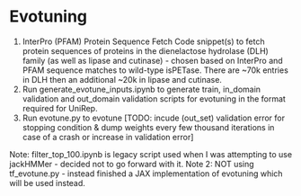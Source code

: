 # Evotuning 

1. InterPro (PFAM) Protein Sequence Fetch
Code snippet(s) to fetch protein sequences of proteins in the dienelactose hydrolase (DLH) family (as well as lipase and cutinase) - chosen based on InterPro and PFAM sequence matches to wild-type isPETase. There are ~70k entries in DLH then an additional ~20k in lipase and cutinase.
2. Run generate_evotune_inputs.ipynb to generate train, in_domain validation and out_domain validation scripts for evotuning in the format required for UniRep.
3. Run evotune.py to evotune [TODO: incude (out_set) validation error for stopping condition & dump weights every few thousand iterations in case of a crash or increase in validation error]

Note: filter_top_100.ipynb is legacy script used when I was attempting to use jackHMMer - decided not to go forward with it.
Note 2: NOT using tf_evotune.py - instead finished a JAX implementation of evotuning which will be used instead. 